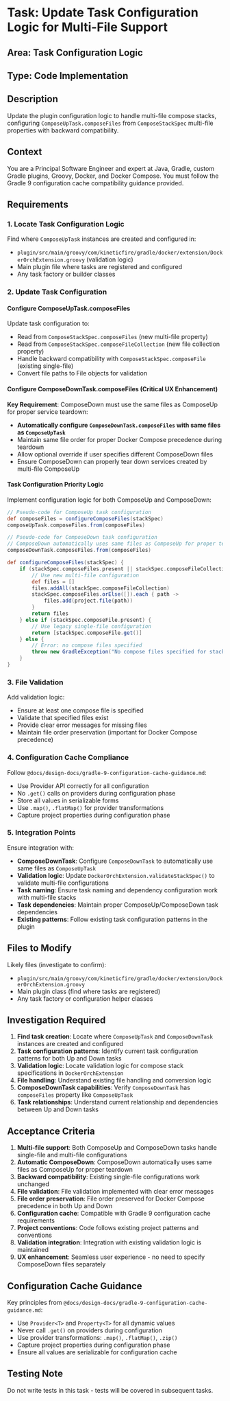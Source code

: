 # Task: Update Task Configuration Logic for Multi-File Support

## Area: Task Configuration Logic

## Type: Code Implementation

## Description
Update the plugin configuration logic to handle multi-file compose stacks, configuring `ComposeUpTask.composeFiles` from `ComposeStackSpec` multi-file properties with backward compatibility.

## Context
You are a Principal Software Engineer and expert at Java, Gradle, custom Gradle plugins, Groovy, Docker, and Docker Compose. You must follow the Gradle 9 configuration cache compatibility guidance provided.

## Requirements

### 1. Locate Task Configuration Logic
Find where `ComposeUpTask` instances are created and configured in:
- `plugin/src/main/groovy/com/kineticfire/gradle/docker/extension/DockerOrchExtension.groovy` (validation logic)
- Main plugin file where tasks are registered and configured
- Any task factory or builder classes

### 2. Update Task Configuration

#### Configure ComposeUpTask.composeFiles
Update task configuration to:
- Read from `ComposeStackSpec.composeFiles` (new multi-file property)
- Read from `ComposeStackSpec.composeFileCollection` (new file collection property)  
- Handle backward compatibility with `ComposeStackSpec.composeFile` (existing single-file)
- Convert file paths to File objects for validation

#### Configure ComposeDownTask.composeFiles (Critical UX Enhancement)
**Key Requirement**: ComposeDown must use the same files as ComposeUp for proper service teardown:
- **Automatically configure `ComposeDownTask.composeFiles` with same files as `ComposeUpTask`**
- Maintain same file order for proper Docker Compose precedence during teardown
- Allow optional override if user specifies different ComposeDown files
- Ensure ComposeDown can properly tear down services created by multi-file ComposeUp

#### Task Configuration Priority Logic
Implement configuration logic for both ComposeUp and ComposeDown:
```groovy
// Pseudo-code for ComposeUp task configuration
def composeFiles = configureComposeFiles(stackSpec)
composeUpTask.composeFiles.from(composeFiles)

// Pseudo-code for ComposeDown task configuration  
// ComposeDown automatically uses same files as ComposeUp for proper teardown
composeDownTask.composeFiles.from(composeFiles)

def configureComposeFiles(stackSpec) {
    if (stackSpec.composeFiles.present || stackSpec.composeFileCollection.present) {
        // Use new multi-file configuration
        def files = []
        files.addAll(stackSpec.composeFileCollection)
        stackSpec.composeFiles.orElse([]).each { path ->
            files.add(project.file(path))
        }
        return files
    } else if (stackSpec.composeFile.present) {
        // Use legacy single-file configuration  
        return [stackSpec.composeFile.get()]
    } else {
        // Error: no compose files specified
        throw new GradleException("No compose files specified for stack '${stackSpec.name}'")
    }
}
```

### 3. File Validation
Add validation logic:
- Ensure at least one compose file is specified
- Validate that specified files exist
- Provide clear error messages for missing files
- Maintain file order preservation (important for Docker Compose precedence)

### 4. Configuration Cache Compliance
Follow `@docs/design-docs/gradle-9-configuration-cache-guidance.md`:
- Use Provider API correctly for all configuration
- No `.get()` calls on providers during configuration phase
- Store all values in serializable forms
- Use `.map()`, `.flatMap()` for provider transformations
- Capture project properties during configuration phase

### 5. Integration Points
Ensure integration with:
- **ComposeDownTask**: Configure `ComposeDownTask` to automatically use same files as `ComposeUpTask`
- **Validation logic**: Update `DockerOrchExtension.validateStackSpec()` to validate multi-file configurations
- **Task naming**: Ensure task naming and dependency configuration work with multi-file stacks
- **Task dependencies**: Maintain proper ComposeUp/ComposeDown task dependencies
- **Existing patterns**: Follow existing task configuration patterns in the plugin

## Files to Modify
Likely files (investigate to confirm):
- `plugin/src/main/groovy/com/kineticfire/gradle/docker/extension/DockerOrchExtension.groovy`
- Main plugin class (find where tasks are registered)
- Any task factory or configuration helper classes

## Investigation Required
1. **Find task creation**: Locate where `ComposeUpTask` and `ComposeDownTask` instances are created and configured
2. **Task configuration patterns**: Identify current task configuration patterns for both Up and Down tasks
3. **Validation logic**: Locate validation logic for compose stack specifications in `DockerOrchExtension`
4. **File handling**: Understand existing file handling and conversion logic
5. **ComposeDownTask capabilities**: Verify `ComposeDownTask` has `composeFiles` property like `ComposeUpTask`
6. **Task relationships**: Understand current relationship and dependencies between Up and Down tasks

## Acceptance Criteria
1. **Multi-file support**: Both ComposeUp and ComposeDown tasks handle single-file and multi-file configurations
2. **Automatic ComposeDown**: ComposeDown automatically uses same files as ComposeUp for proper teardown
3. **Backward compatibility**: Existing single-file configurations work unchanged
4. **File validation**: File validation implemented with clear error messages
5. **File order preservation**: File order preserved for Docker Compose precedence in both Up and Down
6. **Configuration cache**: Compatible with Gradle 9 configuration cache requirements
7. **Project conventions**: Code follows existing project patterns and conventions
8. **Validation integration**: Integration with existing validation logic is maintained
9. **UX enhancement**: Seamless user experience - no need to specify ComposeDown files separately

## Configuration Cache Guidance
Key principles from `@docs/design-docs/gradle-9-configuration-cache-guidance.md`:
- Use `Provider<T>` and `Property<T>` for all dynamic values
- Never call `.get()` on providers during configuration
- Use provider transformations: `.map()`, `.flatMap()`, `.zip()`
- Capture project properties during configuration phase
- Ensure all values are serializable for configuration cache

## Testing Note
Do not write tests in this task - tests will be covered in subsequent tasks.